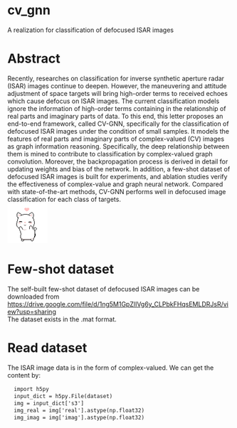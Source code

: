 # cv_gnn
A realization for classification of defocused ISAR images
# Abstract
Recently, researches on classification for inverse synthetic aperture radar (ISAR) images continue to deepen. However, the maneuvering and attitude adjustment of space targets will bring high-order terms to received echoes which cause defocus on ISAR images. The current classification models ignore the information of high-order terms containing in the relationship of real parts and imaginary parts of data. To this end, this letter proposes an end-to-end framework, called CV-GNN, specifically for the classification of defocused ISAR images under the condition of small samples. It models the features of real parts and imaginary parts of complex-valued (CV) images as graph information reasoning. Specifically, the deep relationship between them is mined to contribute to classification by complex-valued graph convolution. Moreover, the backpropagation process is derived in detail for updating weights and bias of the network. In addition, a few-shot dataset of defocused ISAR images is built for experiments, and ablation studies verify the effectiveness of complex-value and graph neural network. Compared with state-of-the-art methods, CV-GNN performs well in defocused image classification for each class of targets.  
![img](https://github.com/yhx-hit/cv_gnn/blob/main/heart.gif)
# Few-shot dataset
The self-built few-shot dataset of defocused ISAR images can be downloaded from  
https://drive.google.com/file/d/1ng5M1GpZlIVg6y_CLPbkFHqsEMLDRJsR/view?usp=sharing  
The dataset exists in the .mat format.  
# Read dataset
The ISAR image data is in the form of complex-valued. We can get the content by:  
```
  import h5py
  input_dict = h5py.File(dataset)
  img = input_dict['s3']
  img_real = img['real'].astype(np.float32)
  img_imag = img['imag'].astype(np.float32)

